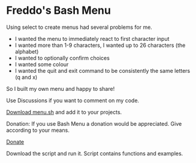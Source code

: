 # Freddo's Bash Menu

Using select to create menus had several problems for me.
+ I wanted the menu to immediately react to first character input
+ I wanted more than 1-9 characters, I wanted up to 26 characters (the alphabet)
+ I wanted to optionally confirm choices
+ I wanted some colour
+ I wanted the quit and exit command to be consistently the same letters (q and x)

So I built my own menu and happy to share!

Use Discussions if you want to comment on my code.

[Download menu.sh](https://raw.githubusercontent.com/srvr-au/bashMenuSystem/main/menu.sh) and add it to your projects.

Donation: If you use Bash Menu a donation would be appreciated. Give according to your means.

[Donate](https://www.paypal.com/donate?hosted_button_id=P8USAAG7U2T28)

Download the script and run it. Script contains functions and examples.
